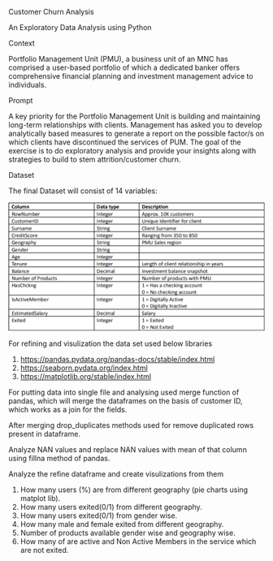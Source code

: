 Customer Churn Analysis

An Exploratory Data Analysis using Python

Context

Portfolio Management Unit (PMU), a business unit of an MNC has comprised a user-based portfolio of which a dedicated
banker offers comprehensive financial planning and investment management advice to individuals.

Prompt

A key priority for the Portfolio Management Unit is building and maintaining long-term relationships with clients.
Management has asked you to develop analytically based measures to generate a report on the possible factor/s on which
clients have discontinued the services of PUM. The goal of the exercise is to do exploratory analysis and provide your
insights along with strategies to build to stem attrition/customer churn.

Dataset

The final Dataset will consist of 14 variables:

![img.png](img.png)

For refining and visulization the data set used below libraries

1. https://pandas.pydata.org/pandas-docs/stable/index.html
2. https://seaborn.pydata.org/index.html
3. https://matplotlib.org/stable/index.html

For putting data into single file and analysing used merge function of pandas, which will merge the dataframes on the
basis of customer ID, which works as a join for the fields.

After merging drop_duplicates methods used for remove duplicated rows present in dataframe.

Analyze NAN values and replace NAN values with mean of that column using fillna method of pandas.

Analyze the refine dataframe and create visulizations from them

1. How many users (%) are from different geography (pie charts using matplot lib).
2. How many users exited(0/1) from different geography.
3. How many users exited(0/1) from gender wise.
4. How many male and female exited from different geography.
5. Number of products available gender wise and geography wise.
6. How many of are active and Non Active Members in the service which are not exited.
